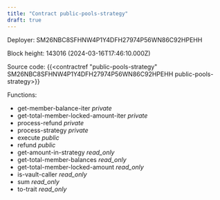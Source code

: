 ```yaml
---
title: "Contract public-pools-strategy"
draft: true
---
```

Deployer: SM26NBC8SFHNW4P1Y4DFH27974P56WN86C92HPEHH


 



Block height: 143016 (2024-03-16T17:46:10.000Z)

Source code: {{<contractref "public-pools-strategy" SM26NBC8SFHNW4P1Y4DFH27974P56WN86C92HPEHH public-pools-strategy>}}

Functions:

* get-member-balance-iter _private_
* get-total-member-locked-amount-iter _private_
* process-refund _private_
* process-strategy _private_
* execute _public_
* refund _public_
* get-amount-in-strategy _read_only_
* get-total-member-balances _read_only_
* get-total-member-locked-amount _read_only_
* is-vault-caller _read_only_
* sum _read_only_
* to-trait _read_only_
